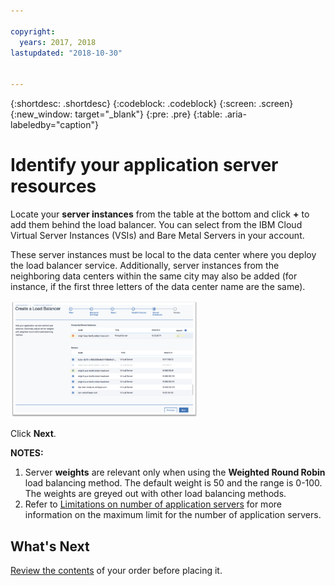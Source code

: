 ```yaml
---

copyright:
  years: 2017, 2018
lastupdated: "2018-10-30"


---
```


{:shortdesc: .shortdesc}
{:codeblock: .codeblock}
{:screen: .screen}
{:new_window: target="_blank"}
{:pre: .pre}
{:table: .aria-labeledby="caption"}

# Identify your application server resources
Locate your **server instances** from the table at the bottom and click **+** to add them behind the load balancer. You can select from the IBM Cloud Virtual Server Instances (VSIs) and Bare Metal Servers in your account.

These server instances must be local to the data center where you deploy the load balancer service. Additionally, server instances from the neighboring data centers within the same city may also be added (for instance, if the first three letters of the data center name are the same).

<img src="images/locate-server-instance.png" alt="drawing" style="width: 300px;"/>

Click **Next**.

**NOTES:** 

1. Server **weights** are relevant only when using the **Weighted Round Robin** load balancing method. The default weight is 50 and the range is 0-100. The weights are greyed out with other load balancing methods.
2. Refer to [Limitations on number of application servers](faqs.html#what-s-the-maximum-number-of-compute-instances-i-can-associate-with-my-load-balancer-) for more information on the maximum limit for the number of application servers.

## What's Next
[Review the contents](order-lb.html) of your order before placing it.